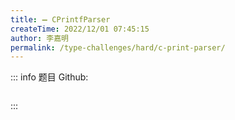 ```yaml
---
title: ➖ CPrintfParser
createTime: 2022/12/01 07:45:15
author: 李嘉明
permalink: /type-challenges/hard/c-print-parser/
---
```


::: info 题目
Github: []()

```ts

```

:::
